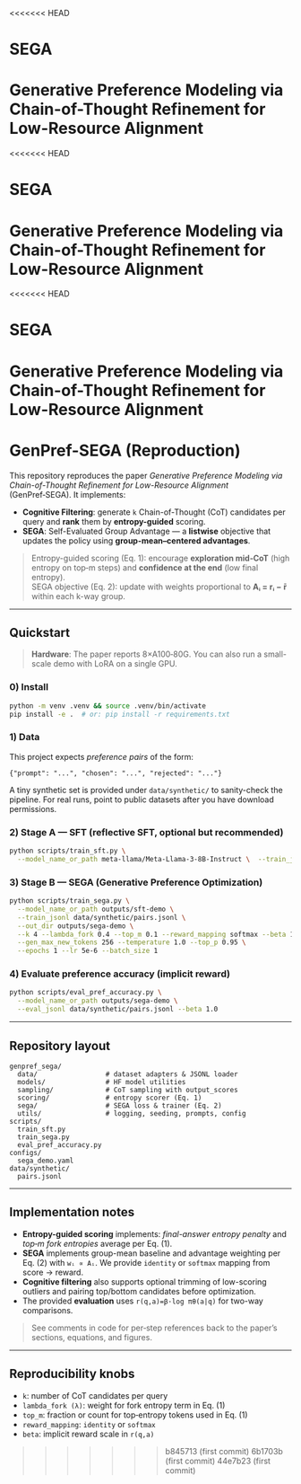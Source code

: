 <<<<<<< HEAD
# SEGA
Generative Preference Modeling via Chain-of-Thought Refinement for Low-Resource Alignment
=======
<<<<<<< HEAD
# SEGA
Generative Preference Modeling via Chain-of-Thought Refinement for Low-Resource Alignment
=======
<<<<<<< HEAD
# SEGA
Generative Preference Modeling via Chain-of-Thought Refinement for Low-Resource Alignment
=======
# GenPref-SEGA (Reproduction)

This repository reproduces the paper *Generative Preference Modeling via Chain-of-Thought Refinement for Low-Resource Alignment* (GenPref‑SEGA). It implements:

- **Cognitive Filtering**: generate `k` Chain-of-Thought (CoT) candidates per query and **rank** them by **entropy-guided** scoring.  
- **SEGA**: Self-Evaluated Group Advantage — a **listwise** objective that updates the policy using **group-mean–centered advantages**.

> Entropy-guided scoring (Eq. 1): encourage **exploration mid‑CoT** (high entropy on top‑m steps) and **confidence at the end** (low final entropy).  
> SEGA objective (Eq. 2): update with weights proportional to **Aᵢ = rᵢ − r̄** within each k-way group.

---

## Quickstart

> **Hardware**: The paper reports 8×A100‑80G. You can also run a small-scale demo with LoRA on a single GPU.

### 0) Install
```bash
python -m venv .venv && source .venv/bin/activate
pip install -e .  # or: pip install -r requirements.txt
```

### 1) Data

This project expects *preference pairs* of the form:
```jsonl
{"prompt": "...", "chosen": "...", "rejected": "..."}
```
A tiny synthetic set is provided under `data/synthetic/` to sanity-check the pipeline. For real runs, point to public datasets after you have download permissions.

### 2) Stage A — SFT (reflective SFT, optional but recommended)

```bash
python scripts/train_sft.py \
  --model_name_or_path meta-llama/Meta-Llama-3-8B-Instruct \  --train_jsonl data/synthetic/pairs.jsonl \  --out_dir outputs/sft-demo \  --epochs 1 --lr 1e-5 --batch_size 1
```

### 3) Stage B — SEGA (Generative Preference Optimization)

```bash
python scripts/train_sega.py \
  --model_name_or_path outputs/sft-demo \
  --train_jsonl data/synthetic/pairs.jsonl \
  --out_dir outputs/sega-demo \
  --k 4 --lambda_fork 0.4 --top_m 0.1 --reward_mapping softmax --beta 1.0 \
  --gen_max_new_tokens 256 --temperature 1.0 --top_p 0.95 \
  --epochs 1 --lr 5e-6 --batch_size 1
```

### 4) Evaluate preference accuracy (implicit reward)

```bash
python scripts/eval_pref_accuracy.py \
  --model_name_or_path outputs/sega-demo \
  --eval_jsonl data/synthetic/pairs.jsonl --beta 1.0
```

---

## Repository layout

```
genpref_sega/
  data/                 # dataset adapters & JSONL loader
  models/               # HF model utilities
  sampling/             # CoT sampling with output_scores
  scoring/              # entropy scorer (Eq. 1)
  sega/                 # SEGA loss & trainer (Eq. 2)
  utils/                # logging, seeding, prompts, config
scripts/
  train_sft.py
  train_sega.py
  eval_pref_accuracy.py
configs/
  sega_demo.yaml
data/synthetic/
  pairs.jsonl
```

---

## Implementation notes

- **Entropy-guided scoring** implements: *final-answer entropy penalty* and *top‑m fork entropies* average per Eq. (1).
- **SEGA** implements group-mean baseline and advantage weighting per Eq. (2) with `wᵢ ∝ Aᵢ`. We provide `identity` or `softmax` mapping from score → reward.
- **Cognitive filtering** also supports optional trimming of low-scoring outliers and pairing top/bottom candidates before optimization.
- The provided **evaluation** uses `r(q,a)=β·log πθ(a|q)` for two-way comparisons.

> See comments in code for per‑step references back to the paper’s sections, equations, and figures.

---

## Reproducibility knobs
- `k`: number of CoT candidates per query
- `lambda_fork (λ)`: weight for fork entropy term in Eq. (1)
- `top_m`: fraction or count for top‑entropy tokens used in Eq. (1)
- `reward_mapping`: `identity` or `softmax`
- `beta`: implicit reward scale in `r(q,a)`
>>>>>>> b845713 (first commit)
>>>>>>> 6b1703b (first commit)
>>>>>>> 44e7b23 (first commit)
